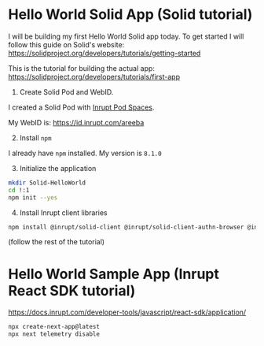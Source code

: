 # Hello World Solid App (Solid tutorial)

I will be building my first Hello World Solid app today. To get started I will follow this guide on Solid's website: https://solidproject.org/developers/tutorials/getting-started

This is the tutorial for building the actual app: https://solidproject.org/developers/tutorials/first-app

1. Create Solid Pod and WebID.

I created a Solid Pod with [Inrupt Pod Spaces](https://start.inrupt.com/profile). 

My WebID is: https://id.inrupt.com/areeba

2. Install `npm`

I already have `npm` installed. My version is `8.1.0`

3. Initialize the application

```bash
mkdir Solid-HelloWorld
cd !:1
npm init --yes
```

4. Install Inrupt client libraries

```bash
npm install @inrupt/solid-client @inrupt/solid-client-authn-browser @inrupt/vocab-common-rdf
```

(follow the rest of the tutorial)


# Hello World Sample App (Inrupt React SDK tutorial)

https://docs.inrupt.com/developer-tools/javascript/react-sdk/application/

```bash
npx create-next-app@latest
npx next telemetry disable
```












